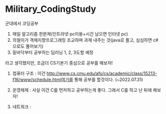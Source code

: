 # Military_CodingStudy
군대에서 코딩공부

1. 매일 알고리즘 한문제(인트라넷 pc이용+시간 남으면 인터넷 pc)
2. 의철이가 객체지향프로그래밍 조교하며 과제 내주는 것(java로 풀고, 심심하면 c#으로도 풀어보기)
3. 밑바닥부터 공부하는 딥러닝 1, 2, 3도할 예정

라고 생각했지만, 조금더 CS기본기 중심으로 공부를 해보자!

1. 컴퓨터 구조
  : 이건 http://www.cs.cmu.edu/afs/cs/academic/class/15213-f16/www/schedule.html여기를 통해 공부를 할것이다. (~2022.07.31)
  
2. 운영체제
  : 사실 이건 C를 먼저하고 공부하는게 좋다. 그래서 C를 하고 난 뒤에 해보자!
  
3. 네트워크
  : 
